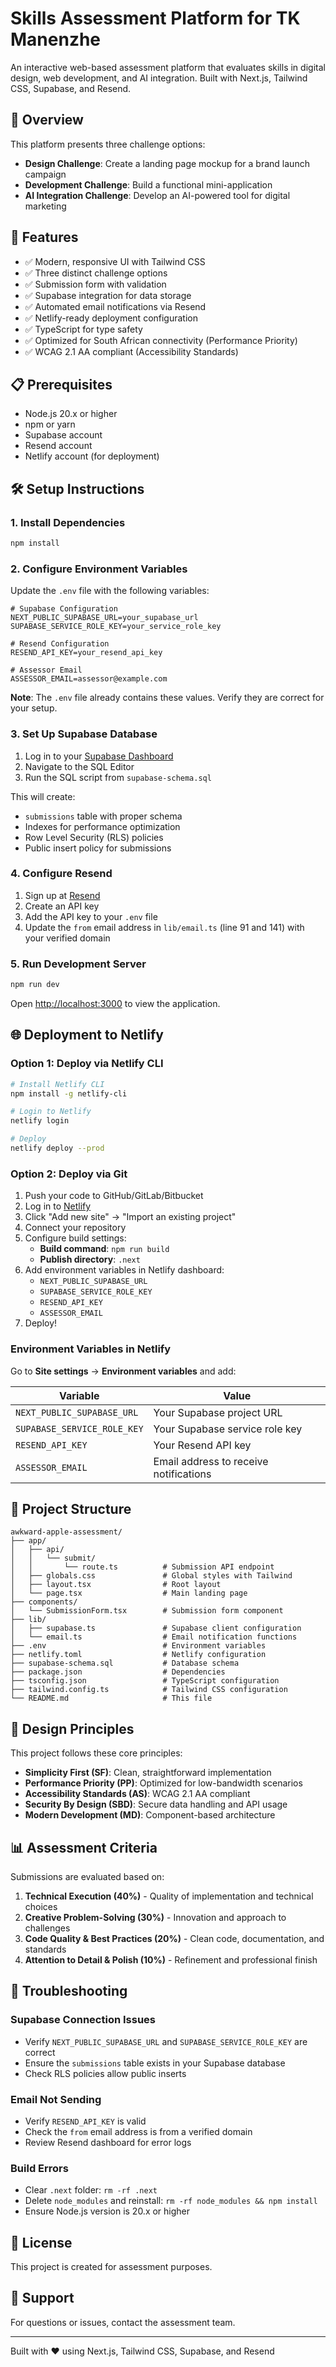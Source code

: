 # Skills Assessment Platform for TK Manenzhe

An interactive web-based assessment platform that evaluates skills in digital design, web development, and AI integration. Built with Next.js, Tailwind CSS, Supabase, and Resend.

## 🎯 Overview

This platform presents three challenge options:
- **Design Challenge**: Create a landing page mockup for a brand launch campaign
- **Development Challenge**: Build a functional mini-application
- **AI Integration Challenge**: Develop an AI-powered tool for digital marketing

## 🚀 Features

- ✅ Modern, responsive UI with Tailwind CSS
- ✅ Three distinct challenge options
- ✅ Submission form with validation
- ✅ Supabase integration for data storage
- ✅ Automated email notifications via Resend
- ✅ Netlify-ready deployment configuration
- ✅ TypeScript for type safety
- ✅ Optimized for South African connectivity (Performance Priority)
- ✅ WCAG 2.1 AA compliant (Accessibility Standards)

## 📋 Prerequisites

- Node.js 20.x or higher
- npm or yarn
- Supabase account
- Resend account
- Netlify account (for deployment)

## 🛠️ Setup Instructions

### 1. Install Dependencies

```bash
npm install
```

### 2. Configure Environment Variables

Update the `.env` file with the following variables:

```env
# Supabase Configuration
NEXT_PUBLIC_SUPABASE_URL=your_supabase_url
SUPABASE_SERVICE_ROLE_KEY=your_service_role_key

# Resend Configuration
RESEND_API_KEY=your_resend_api_key

# Assessor Email
ASSESSOR_EMAIL=assessor@example.com
```

**Note**: The `.env` file already contains these values. Verify they are correct for your setup.

### 3. Set Up Supabase Database

1. Log in to your [Supabase Dashboard](https://app.supabase.com)
2. Navigate to the SQL Editor
3. Run the SQL script from `supabase-schema.sql`

This will create:
- `submissions` table with proper schema
- Indexes for performance optimization
- Row Level Security (RLS) policies
- Public insert policy for submissions

### 4. Configure Resend

1. Sign up at [Resend](https://resend.com)
2. Create an API key
3. Add the API key to your `.env` file
4. Update the `from` email address in `lib/email.ts` (line 91 and 141) with your verified domain

### 5. Run Development Server

```bash
npm run dev
```

Open [http://localhost:3000](http://localhost:3000) to view the application.

## 🌐 Deployment to Netlify

### Option 1: Deploy via Netlify CLI

```bash
# Install Netlify CLI
npm install -g netlify-cli

# Login to Netlify
netlify login

# Deploy
netlify deploy --prod
```

### Option 2: Deploy via Git

1. Push your code to GitHub/GitLab/Bitbucket
2. Log in to [Netlify](https://app.netlify.com)
3. Click "Add new site" → "Import an existing project"
4. Connect your repository
5. Configure build settings:
   - **Build command**: `npm run build`
   - **Publish directory**: `.next`
6. Add environment variables in Netlify dashboard:
   - `NEXT_PUBLIC_SUPABASE_URL`
   - `SUPABASE_SERVICE_ROLE_KEY`
   - `RESEND_API_KEY`
   - `ASSESSOR_EMAIL`
7. Deploy!

### Environment Variables in Netlify

Go to **Site settings** → **Environment variables** and add:

| Variable | Value |
|----------|-------|
| `NEXT_PUBLIC_SUPABASE_URL` | Your Supabase project URL |
| `SUPABASE_SERVICE_ROLE_KEY` | Your Supabase service role key |
| `RESEND_API_KEY` | Your Resend API key |
| `ASSESSOR_EMAIL` | Email address to receive notifications |

## 📁 Project Structure

```
awkward-apple-assessment/
├── app/
│   ├── api/
│   │   └── submit/
│   │       └── route.ts          # Submission API endpoint
│   ├── globals.css               # Global styles with Tailwind
│   ├── layout.tsx                # Root layout
│   └── page.tsx                  # Main landing page
├── components/
│   └── SubmissionForm.tsx        # Submission form component
├── lib/
│   ├── supabase.ts               # Supabase client configuration
│   └── email.ts                  # Email notification functions
├── .env                          # Environment variables
├── netlify.toml                  # Netlify configuration
├── supabase-schema.sql           # Database schema
├── package.json                  # Dependencies
├── tsconfig.json                 # TypeScript configuration
├── tailwind.config.ts            # Tailwind CSS configuration
└── README.md                     # This file
```

## 🎨 Design Principles

This project follows these core principles:

- **Simplicity First (SF)**: Clean, straightforward implementation
- **Performance Priority (PP)**: Optimized for low-bandwidth scenarios
- **Accessibility Standards (AS)**: WCAG 2.1 AA compliant
- **Security By Design (SBD)**: Secure data handling and API usage
- **Modern Development (MD)**: Component-based architecture

## 📊 Assessment Criteria

Submissions are evaluated based on:

1. **Technical Execution (40%)** - Quality of implementation and technical choices
2. **Creative Problem-Solving (30%)** - Innovation and approach to challenges
3. **Code Quality & Best Practices (20%)** - Clean code, documentation, and standards
4. **Attention to Detail & Polish (10%)** - Refinement and professional finish

## 🔧 Troubleshooting

### Supabase Connection Issues

- Verify `NEXT_PUBLIC_SUPABASE_URL` and `SUPABASE_SERVICE_ROLE_KEY` are correct
- Ensure the `submissions` table exists in your Supabase database
- Check RLS policies allow public inserts

### Email Not Sending

- Verify `RESEND_API_KEY` is valid
- Check the `from` email address is from a verified domain
- Review Resend dashboard for error logs

### Build Errors

- Clear `.next` folder: `rm -rf .next`
- Delete `node_modules` and reinstall: `rm -rf node_modules && npm install`
- Ensure Node.js version is 20.x or higher

## 📝 License

This project is created for assessment purposes.

## 🤝 Support

For questions or issues, contact the assessment team.

---

Built with ❤️ using Next.js, Tailwind CSS, Supabase, and Resend
